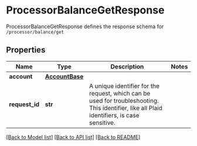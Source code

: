# ProcessorBalanceGetResponse

ProcessorBalanceGetResponse defines the response schema for `/processor/balance/get`
## Properties
Name | Type | Description | Notes
------------ | ------------- | ------------- | -------------
**account** | [**AccountBase**](AccountBase.md) |  | 
**request_id** | **str** | A unique identifier for the request, which can be used for troubleshooting. This identifier, like all Plaid identifiers, is case sensitive. | 

[[Back to Model list]](../README.md#documentation-for-models) [[Back to API list]](../README.md#documentation-for-api-endpoints) [[Back to README]](../README.md)


